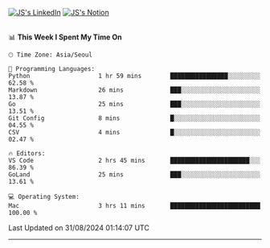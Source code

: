 
[![JS's LinkedIn](https://img.shields.io/badge/LinkedIn-blue?style=for-the-badge&logo=linkedin)](https://www.linkedin.com/in/jaeseung-lee-5a2a32139/) 
[![JS's Notion](https://img.shields.io/badge/Notion-black?style=for-the-badge&logo=notion)](https://bit.ly/ljswiki1) <br><br>
<!-- ![JS's GitHub stats](https://github-readme-stats-lemon-five.vercel.app/api?username=tkxkd0159&hide=contribs,prs,stars,issues&show_icons=true&theme=react&include_all_commits=true)   -->
<!-- ![Top Langs](https://github-readme-stats-lemon-five.vercel.app/api/top-langs/?username=tkxkd0159&layout=compact&hide=jupyter%20notebook,scss,html,css&langs_count=10)  -->


<!--START_SECTION:waka-->
📊 **This Week I Spent My Time On** 

```text
🕑︎ Time Zone: Asia/Seoul

💬 Programming Languages: 
Python                   1 hr 59 mins        ████████████████░░░░░░░░░   62.58 % 
Markdown                 26 mins             ███░░░░░░░░░░░░░░░░░░░░░░   13.87 % 
Go                       25 mins             ███░░░░░░░░░░░░░░░░░░░░░░   13.51 % 
Git Config               8 mins              █░░░░░░░░░░░░░░░░░░░░░░░░   04.55 % 
CSV                      4 mins              █░░░░░░░░░░░░░░░░░░░░░░░░   02.47 % 

🔥 Editors: 
VS Code                  2 hrs 45 mins       ██████████████████████░░░   86.39 % 
GoLand                   25 mins             ███░░░░░░░░░░░░░░░░░░░░░░   13.61 % 

💻 Operating System: 
Mac                      3 hrs 11 mins       █████████████████████████   100.00 % 
```


 Last Updated on 31/08/2024 01:14:07 UTC
<!--END_SECTION:waka-->

---
<!---
<a href="https://github.com/tkxkd0159/books">
  <img align="center" src="https://github-readme-stats-lemon-five.vercel.app/api/pin/?username=tkxkd0159&repo=books&theme=react" />
</a>
-->

<!---
- 🔭 I’m currently working on ...
- 🌱 I’m currently learning blockchain and distributed network
- 👯 I’m looking to collaborate on ...
- 🤔 I’m looking for help with ...
- 💬 Ask me about ...
- 📫 How to reach me: ...
- 😄 Pronouns: ...
- ⚡ Fun fact: ...
-->
